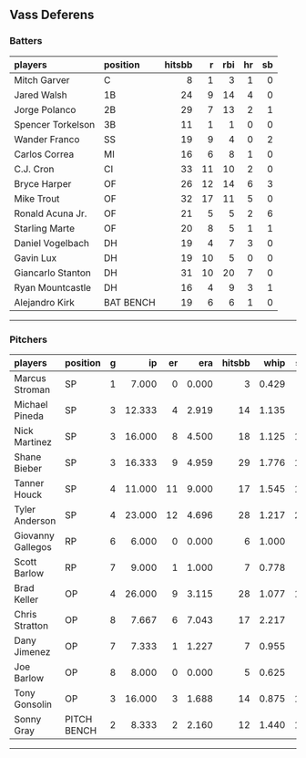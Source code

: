 ## Vass Deferens

### Batters

 
|players           |position  | hitsbb|  r| rbi| hr| sb| 
|:-----------------|:---------|------:|--:|---:|--:|--:| 
|Mitch Garver      |C         |      8|  1|   3|  1|  0| 
|Jared Walsh       |1B        |     24|  9|  14|  4|  0| 
|Jorge Polanco     |2B        |     29|  7|  13|  2|  1| 
|Spencer Torkelson |3B        |     11|  1|   1|  0|  0| 
|Wander Franco     |SS        |     19|  9|   4|  0|  2| 
|Carlos Correa     |MI        |     16|  6|   8|  1|  0| 
|C.J. Cron         |CI        |     33| 11|  10|  2|  0| 
|Bryce Harper      |OF        |     26| 12|  14|  6|  3| 
|Mike Trout        |OF        |     32| 17|  11|  5|  0| 
|Ronald Acuna Jr.  |OF        |     21|  5|   5|  2|  6| 
|Starling Marte    |OF        |     20|  8|   5|  1|  1| 
|Daniel Vogelbach  |DH        |     19|  4|   7|  3|  0| 
|Gavin Lux         |DH        |     19| 10|   5|  0|  0| 
|Giancarlo Stanton |DH        |     31| 10|  20|  7|  0| 
|Ryan Mountcastle  |DH        |     16|  4|   9|  3|  1| 
|Alejandro Kirk    |BAT BENCH |     19|  6|   6|  1|  0| 


* * *

### Pitchers

 
|players           |position    |  g|     ip| er|   era| hitsbb|  whip| so|  w| sv| 
|:-----------------|:-----------|--:|------:|--:|-----:|------:|-----:|--:|--:|--:| 
|Marcus Stroman    |SP          |  1|  7.000|  0| 0.000|      3| 0.429|  5|  1|  0| 
|Michael Pineda    |SP          |  3| 12.333|  4| 2.919|     14| 1.135|  8|  0|  0| 
|Nick Martinez     |SP          |  3| 16.000|  8| 4.500|     18| 1.125| 17|  2|  0| 
|Shane Bieber      |SP          |  3| 16.333|  9| 4.959|     29| 1.776| 14|  0|  0| 
|Tanner Houck      |SP          |  4| 11.000| 11| 9.000|     17| 1.545| 10|  1|  0| 
|Tyler Anderson    |SP          |  4| 23.000| 12| 4.696|     28| 1.217| 22|  3|  0| 
|Giovanny Gallegos |RP          |  6|  6.000|  0| 0.000|      6| 1.000|  7|  0|  3| 
|Scott Barlow      |RP          |  7|  9.000|  1| 1.000|      7| 0.778|  8|  1|  3| 
|Brad Keller       |OP          |  4| 26.000|  9| 3.115|     28| 1.077| 11|  1|  0| 
|Chris Stratton    |OP          |  8|  7.667|  6| 7.043|     17| 2.217|  8|  2|  0| 
|Dany Jimenez      |OP          |  7|  7.333|  1| 1.227|      7| 0.955|  7|  0|  3| 
|Joe Barlow        |OP          |  8|  8.000|  0| 0.000|      5| 0.625|  7|  0|  7| 
|Tony Gonsolin     |OP          |  3| 16.000|  3| 1.688|     14| 0.875| 17|  3|  0| 
|Sonny Gray        |PITCH BENCH |  2|  8.333|  2| 2.160|     12| 1.440| 15|  0|  0| 


* * *


